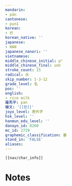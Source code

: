 ```yaml
---
mandarin:
- pān
cantonese:
- pun1
korean:
- 반
korean_native: ''
japanese:
- HAN
japanese_nanori: ''
vietnamese:
middle_chinese_initial: pʰ
middle_chinese_final: uɑn
stroke_count: 15
radical: 水
skip_number: 1-3-12
grade_level: 名
pos: ''
english:
- rice milk
羅馬字: pan
韓文: '[[판]]'
joyo_level: 表外字
hsk_level: ''
hanmun_edu_level: ''
danayo_id: 8260
mc_id: 2729
graphemic_classification: 番
stand_in: 'FALSE'
aliases:
---
```

```meta-bind-embed
[[nav/char_info]]
```

# Notes

